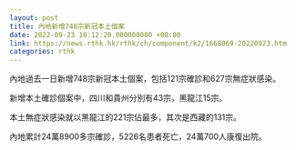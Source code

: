 ```yaml
---
layout: post
title: 內地新增748宗新冠本土個案
date: 2022-09-23 10:12:20.000000000 +08:00
link: https://news.rthk.hk/rthk/ch/component/k2/1668069-20220923.htm
categories: rthk
---
```


內地過去一日新增748宗新冠本土個案，包括121宗確診和627宗無症狀感染。

新增本土確診個案中，四川和貴州分別有43宗，黑龍江15宗。

本土無症狀感染就以黑龍江的221宗佔最多，其次是西藏的131宗。

內地累計24萬8900多宗確診，5226名患者死亡，24萬700人康復出院。
